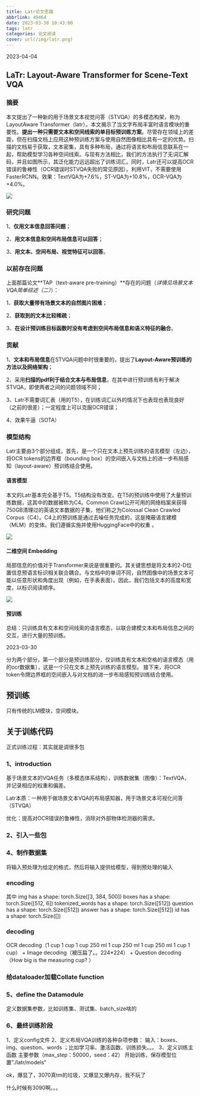 ```yaml
---
title: Latr论文思路
abbrlink: 49464
date: 2023-03-30 10:43:00
tags: latr
categories: 论文阅读
cover: url(/img/latr.png)
---
```


2023-04-04

## LaTr: Layout-Aware Transformer for Scene-Text VQA

### 摘要

本文提出了一种新的用于场景文本视觉问答（STVQA）的多模态构架，称为LayoutAware Transformer（latr）。本文揭示了当文字布局丰富时语言模块的重要性。**提出一种只需要文本和空间线索的单目标预训练方案**。尽管存在领域上的差距，但在扫描文档上应用这种预训练方案与使用自然图像相比具有一定的优势。扫描的文档易于获取，文本密集，具有多种布局，通过将语言和布局信息联系在一起，帮助模型学习各种空间线索。与现有方法相比，我们的方法执行了无词汇解码，并且如图所示，其泛化能力远远超出了训练词汇。同时，Latr还可以提高OCR错误的鲁棒性（OCR错误时STVQA失败的常见原因）。利用VIT，不需要使用FasterRCNN。效果：TextVQA为+7.6%，ST-VQA为+10.8%，OCR-VQA为+4.0%。

![](/img/stvqa.png)

### 研究问题

1、**仅用文本信息回答问题**；

2、**用文本信息和空间布局信息可以回答**；

3、**用文本、空间布局、视觉特征可以回答**。

### 以前存在问题

上面那篇论文**TAP（text-aware pre-training）**存在的问题（*详情见场景文本VQA简单综述（二）*）：

1、**获取大量带有场景文本的自然图片困难**；

2、**获取到的文本比较稀疏**；

3、**在设计预训练目标函数时没有考虑到空间布局信息和语义特征的融合**。

### 贡献

1、**文本和布局信息**在STVQA问题中时很重要的，提出了**Layout-Aware预训练的方法以及网络架构**；

2、采用**扫描的pdf利于结合文本与布局信息**，在其中进行预训练有利于解决STVQA，即使两者之间的问题领域不同；

3、Latr不需要词汇表（用的T5），在训练词汇以外的情况下也表现也表现良好（之前的很差）；一定程度上可以克服OCR错误；

4、效果牛逼（SOTA）

### 模型结构

Latr主要由3个部分组成，首先，是一个只在文本上预先训练的语言模型（左边），将OCR tokens的边界框（bounding box）的空间嵌入与文档上的进一步布局感知（layout-aware）预训练结合使用。

#### 语言模型

本文的Latr基本完全基于T5。T5结构没有改变。在T5的预训练中使用了大量预训练数据，这其中的数据被称为C4。Common Crawl公开可用的网络档案来获得750GB清理过的英语文本数据的子集，他们称之为Colossal Clean Crawled  Corpus（C4）。C4上的预训练是通过去噪任务完成的，这是掩蔽语言建模（MLM）的变体。我们遵循实施并使用HuggingFace中的权重 。

![](/img/latr.png)

#### 二维空间 Embedding

局部信息的价值对于Transformer来说是很重要的。其关键思想是将文本的2-D位置信息预语言标识相关联合耦合。与文档中的单词不同，自然图像中的场景文本可能以任意形状和角度出现（例如，在手表表面）。因此，我们包括文本的高度和宽度，以标识阅读顺序。

![](/img/latr2d.png)



#### 预训练

总结：只训练具有文本和空间线索的语言模态，以联合建模文本和布局信息之间的交互，进行大量的预训练。



2023-03-30

分为两个部分，第一个部分是预训练部分，仅训练具有文本和空格的语言模态（用的ocr数据集），这是一个只在文本上预先训练的语言模型。
接下来，将OCR token令牌边界框的空间嵌入与对文档的进一步布局感知预训练结合使用。

## 预训练

只有传统的LM模块，空间模块。

## 关于训练代码

正式训练过程：其实就是调很多包

### 1、introduction

基于场景文本的VQA任务（多模态体系结构），训练数据集（图像）：TextVQA，并记录相应的权重和偏差。

Latr本质：一种用于做场景文本VQA的布局感知器，用于场景文本可视化问答（STVQA）

优化：提高对OCR错误的鲁棒性，消除对外部物体检测器的需求。

### 2、引入一些包

### 4、制作数据集

将输入预处理为给定的格式，然后将输入提供给模型，得到预处理的输入

### encoding

其中
img has a shape:               torch.Size([3, 384, 500])
boxes has a shape:             torch.Size([512, 6])
tokenized_words has a shape:   torch.Size([512])
question has a shape:          torch.Size([512])
answer has a shape:            torch.Size([512])
id has a shape:                torch.Size([])

### decoding

OCR decoding（1 cup 1 cup 1 cup 250 ml 1 cup 250 ml 1 cup 250 ml 1 cup 1 cup） +
Image decoding（被压扁了。。224*224） +
Question decoding（How big is the measuring cup? ）

### 给dataloader加载Collate function

### 5、define the Datamodule

定义数据集参数，比如训练集、测试集、batch_size啥的


### 6、最终训练阶段

1、定义config文件
2、定义布局VQA训练的各种杂项参数：
输入：boxes、img、question、words ；比如学习率、激活函数、训练损失。。。
3、定义训练主函数
主要参数（max_step：50000，seed：42）
开始训练，保存模型位置”./latr/models“

ok，爆显了，3070真tm的垃圾，又爆显又爆内存，我不玩了

什么时候有3090啊。。。